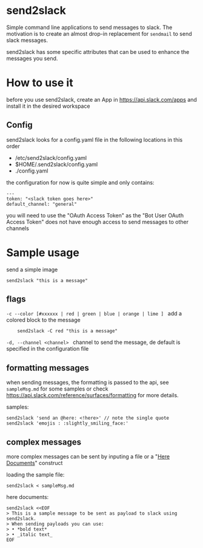 # send2slack

Simple command line applications to send messages to slack.
The motivation is to create an almost drop-in replacement for `sendmail` to send slack messages.

send2slack has some specific attributes that can be used to enhance the messages you send.

# How to use it

before you use send2slack, create an App in https://api.slack.com/apps and install it in the desired workspace

## Config
send2slack looks for a config.yaml file in the following locations in this order

   * /etc/send2slack/config.yaml
   * $HOME/.send2slack/config.yaml
   * ./config.yaml
   
the configuration for now is quite simple and only contains:

    ---
    token: "<slack token goes here>"
    default_channel: "general"
    
you will need to use the "OAuth Access Token" as the "Bot User OAuth Access Token" does not have enough access to send
messages to other channels

# Sample usage

send a simple image

    send2slack "this is a message"
    
## flags


`-c --color [#xxxxxx | red | green | blue | orange | lime ] ` add a colored block to the message

        send2slack -C red "this is a message"

`-d, --channel <channel> `  channel to send the message, de default is specified in the configuration file

## formatting messages

when sending messages, the formatting is passed to the api, see `sampleMsg.md` for some samples or check 
https://api.slack.com/reference/surfaces/formatting for more details.

samples:

    send2slack 'send an @here: <!here>' // note the single quote
    send2slack 'emojis : :slightly_smiling_face:'
    
## complex messages

more complex messages can be sent by inputing a file or a "[Here Documents](https://tldp.org/LDP/abs/html/here-docs.html)" construct 

loading the sample file:

    send2slack < sampleMsg.md
    
here documents:

    send2slack <<EOF
    > This is a sample message to be sent as payload to slack using send2slack.
    > When sending payloads you can use: 
    > • *bold text*
    > • _italic text_
    EOF